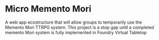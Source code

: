 # Micro Memento Mori
 A web app ecostructure that will allow groups to temporarily use the Memento Mori TTRPG system. This project is a stop gap until a completed memento Mori system is fully implemented in Foundry Virtual Tabletop
